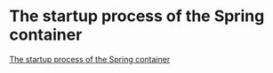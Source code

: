 # The startup process of the Spring container
[The startup process of the Spring container](https://aiwithcloud.com/2022/09/16/the_startup_process_of_the_spring_container/)
